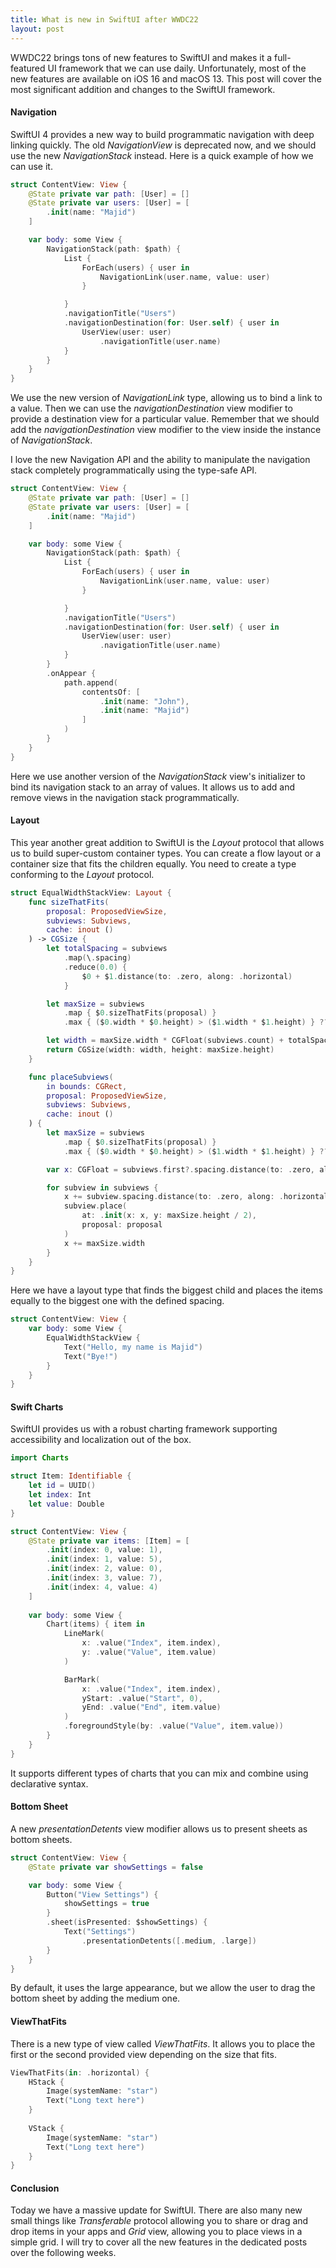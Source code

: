 ```yaml
---
title: What is new in SwiftUI after WWDC22
layout: post
---
```


WWDC22 brings tons of new features to SwiftUI and makes it a full-featured UI framework that we can use daily. Unfortunately, most of the new features are available on iOS 16 and macOS 13. This post will cover the most significant addition and changes to the SwiftUI framework.

#### Navigation
SwiftUI 4 provides a new way to build programmatic navigation with deep linking quickly. The old *NavigationView* is deprecated now, and we should use the new *NavigationStack* instead. Here is a quick example of how we can use it.

```swift
struct ContentView: View {
    @State private var path: [User] = []
    @State private var users: [User] = [
        .init(name: "Majid")
    ]

    var body: some View {
        NavigationStack(path: $path) {
            List {
                ForEach(users) { user in
                    NavigationLink(user.name, value: user)
                }

            }
            .navigationTitle("Users")
            .navigationDestination(for: User.self) { user in
                UserView(user: user)
                    .navigationTitle(user.name)
            }
        }
    }
}
```

We use the new version of *NavigationLink* type, allowing us to bind a link to a value. Then we can use the *navigationDestination* view modifier to provide a destination view for a particular value. Remember that we should add the *navigationDestination* view modifier to the view inside the instance of *NavigationStack*.

I love the new Navigation API and the ability to manipulate the navigation stack completely programmatically using the type-safe API.

```swift
struct ContentView: View {
    @State private var path: [User] = []
    @State private var users: [User] = [
        .init(name: "Majid")
    ]

    var body: some View {
        NavigationStack(path: $path) {
            List {
                ForEach(users) { user in
                    NavigationLink(user.name, value: user)
                }

            }
            .navigationTitle("Users")
            .navigationDestination(for: User.self) { user in
                UserView(user: user)
                    .navigationTitle(user.name)
            }
        }
        .onAppear {
            path.append(
                contentsOf: [
                    .init(name: "John"),
                    .init(name: "Majid")
                ]
            )
        }
    }
}
```

Here we use another version of the *NavigationStack* view's initializer to bind its navigation stack to an array of values. It allows us to add and remove views in the navigation stack programmatically.

#### Layout
This year another great addition to SwiftUI is the *Layout* protocol that allows us to build super-custom container types. You can create a flow layout or a container size that fits the children equally. You need to create a type conforming to the *Layout* protocol.

```swift
struct EqualWidthStackView: Layout {
    func sizeThatFits(
        proposal: ProposedViewSize,
        subviews: Subviews,
        cache: inout ()
    ) -> CGSize {
        let totalSpacing = subviews
            .map(\.spacing)
            .reduce(0.0) {
                $0 + $1.distance(to: .zero, along: .horizontal)
            }

        let maxSize = subviews
            .map { $0.sizeThatFits(proposal) }
            .max { ($0.width * $0.height) > ($1.width * $1.height) } ?? .zero

        let width = maxSize.width * CGFloat(subviews.count) + totalSpacing
        return CGSize(width: width, height: maxSize.height)
    }

    func placeSubviews(
        in bounds: CGRect,
        proposal: ProposedViewSize,
        subviews: Subviews,
        cache: inout ()
    ) {
        let maxSize = subviews
            .map { $0.sizeThatFits(proposal) }
            .max { ($0.width * $0.height) > ($1.width * $1.height) } ?? .zero

        var x: CGFloat = subviews.first?.spacing.distance(to: .zero, along: .horizontal) ?? 0

        for subview in subviews {
            x += subview.spacing.distance(to: .zero, along: .horizontal)
            subview.place(
                at: .init(x: x, y: maxSize.height / 2),
                proposal: proposal
            )
            x += maxSize.width
        }
    }
}
```

Here we have a layout type that finds the biggest child and places the items equally to the biggest one with the defined spacing.

```swift
struct ContentView: View {
    var body: some View {
        EqualWidthStackView {
            Text("Hello, my name is Majid")
            Text("Bye!")
        }
    }
}
```

#### Swift Charts
SwiftUI provides us with a robust charting framework supporting accessibility and localization out of the box.

```swift
import Charts

struct Item: Identifiable {
    let id = UUID()
    let index: Int
    let value: Double
}

struct ContentView: View {
    @State private var items: [Item] = [
        .init(index: 0, value: 1),
        .init(index: 1, value: 5),
        .init(index: 2, value: 0),
        .init(index: 3, value: 7),
        .init(index: 4, value: 4)
    ]
    
    var body: some View {
        Chart(items) { item in
            LineMark(
                x: .value("Index", item.index),
                y: .value("Value", item.value)
            )

            BarMark(
                x: .value("Index", item.index),
                yStart: .value("Start", 0),
                yEnd: .value("End", item.value)
            )
            .foregroundStyle(by: .value("Value", item.value))
        }
    }
}
```

It supports different types of charts that you can mix and combine using declarative syntax.

#### Bottom Sheet
A new *presentationDetents* view modifier allows us to present sheets as bottom sheets. 

```swift
struct ContentView: View {
    @State private var showSettings = false

    var body: some View {
        Button("View Settings") {
            showSettings = true
        }
        .sheet(isPresented: $showSettings) {
            Text("Settings")
                .presentationDetents([.medium, .large])
        }
    }
}
```

By default, it uses the large appearance, but we allow the user to drag the bottom sheet by adding the medium one.

#### ViewThatFits
There is a new type of view called *ViewThatFits*. It allows you to place the first or the second provided view depending on the size that fits.

```swift
ViewThatFits(in: .horizontal) {
    HStack {
        Image(systemName: "star")
        Text("Long text here")
    }
            
    VStack {
        Image(systemName: "star")
        Text("Long text here")
    }
}
```

#### Conclusion
Today we have a massive update for SwiftUI. There are also many new small things like *Transferable* protocol allowing you to share or drag and drop items in your apps and *Grid* view, allowing you to place views in a simple grid. I will try to cover all the new features in the dedicated posts over the following weeks.

